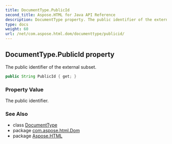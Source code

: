 ```yaml
---
title: DocumentType.PublicId
second_title: Aspose.HTML for Java API Reference
description: DocumentType property. The public identifier of the external subset
type: docs
weight: 60
url: /net/com.aspose.html.dom/documenttype/publicid/
---
```

## DocumentType.PublicId property

The public identifier of the external subset.

```java
public String PublicId { get; }
```

### Property Value

The public identifier.

### See Also

* class [DocumentType](../)
* package [com.aspose.html.Dom](../../documenttype/)
* package [Aspose.HTML](../../../)
